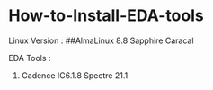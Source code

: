 # How-to-Install-EDA-tools
Linux Version :
##AlmaLinux 8.8  Sapphire Caracal 

EDA Tools : 
1. Cadence
IC6.1.8
Spectre 21.1 
